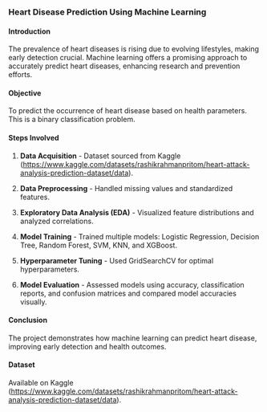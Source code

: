 ### Heart Disease Prediction Using Machine Learning

#### Introduction
The prevalence of heart diseases is rising due to evolving lifestyles, making early detection crucial. Machine learning offers a promising approach to accurately predict heart diseases, enhancing research and prevention efforts.

#### Objective
To predict the occurrence of heart disease based on health parameters. This is a binary classification problem.

#### Steps Involved

1. **Data Acquisition**   - Dataset sourced from Kaggle (https://www.kaggle.com/datasets/rashikrahmanpritom/heart-attack-analysis-prediction-dataset/data).

2. **Data Preprocessing**   - Handled missing values and standardized features.

3. **Exploratory Data Analysis (EDA)**   - Visualized feature distributions and analyzed correlations.

4. **Model Training**   - Trained multiple models: Logistic Regression, Decision Tree, Random Forest, SVM, KNN, and XGBoost.

5. **Hyperparameter Tuning**   - Used GridSearchCV for optimal hyperparameters.

6. **Model Evaluation**   - Assessed models using accuracy, classification reports, and confusion matrices and compared model accuracies visually.

#### Conclusion
The project demonstrates how machine learning can predict heart disease, improving early detection and health outcomes.

#### Dataset
Available on Kaggle (https://www.kaggle.com/datasets/rashikrahmanpritom/heart-attack-analysis-prediction-dataset/data).
